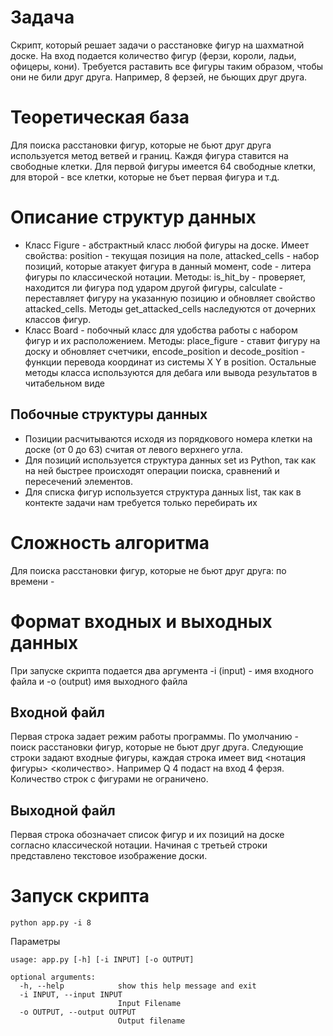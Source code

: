 # Задача
Скрипт, который решает задачи о расстановке фигур на шахматной доске. На вход подается количество фигур (ферзи, короли, ладьи, офицеры, кони). Требуется раставить все фигуры таким образом, чтобы они не били друг друга. Например, 8 ферзей, не бьющих друг друга.

# Теоретическая база
Для поиска расстановки фигур, которые не бьют друг друга используется метод ветвей и границ. Каждя фигура ставится на свободные клетки. Для первой фигуры имеется 64 свободные клетки, для второй - все клетки, которые не бъет первая фигура и т.д.

# Описание структур данных
* Класс Figure - абстрактный класс любой фигуры на доске. Имеет свойства: position - текущая позиция на поле, attacked_cells - набор позиций, которые атакует фигура в данный момент, code - литера фигуры по классической нотации. Методы: is_hit_by - проверяет, находится ли фигура под ударом другой фигуры, calculate - переставляет фигуру на указанную позицию и обновляет свойство attacked_cells. Методы get_attacked_cells наследуются от дочерних классов фигур.
* Класс Board - побочный класс для удобства работы с набором фигур и их расположением. Методы: place_figure - ставит фигуру на доску и обновляет счетчики, encode_position и decode_position - функции перевода координат из системы X Y в position. Остальные методы класса используются для дебага или вывода результатов в читабельном виде

## Побочные структуры данных
* Позиции расчитываются исходя из порядкового номера клетки на доске (от 0 до 63) считая от левого верхнего угла.
* Для позиций используется структура данных set из Python, так как на ней быстрее происходят операции поиска, сравнений и пересечений элементов.
* Для списка фигур используется структура данных list, так как в контекте задачи нам требуется только перебирать их

# Сложность алгоритма
Для поиска расстановки фигур, которые не бьют друг друга: по времени - 

# Формат входных и выходных данных
При запуске скрипта подается два аргумента -i (input) - имя входного файла и -o (output) имя выходного файла
## Входной файл
Первая строка задает режим работы программы. По умолчанию - поиск расстановки фигур, которые не бьют друг друга.
Следующие строки задают входные фигуры, каждая строка имеет вид <нотация фигуры> <количество>. Например Q 4 подаст на вход 4 ферзя. Количество строк с фигурами не ограничено.
## Выходной файл
Первая строка обозначает список фигур и их позиций на доске согласно классической нотации.
Начиная с третьей строки представлено текстовое изображение доски.

# Запуск скрипта
```
python app.py -i 8
```
Параметры
```
usage: app.py [-h] [-i INPUT] [-o OUTPUT]

optional arguments:
  -h, --help            show this help message and exit
  -i INPUT, --input INPUT
                        Input Filename
  -o OUTPUT, --output OUTPUT
                        Output filename
```
